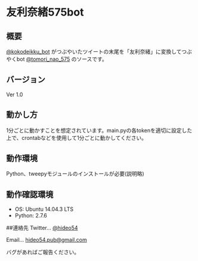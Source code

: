 # 友利奈緒575bot

## 概要

[@kokodeikku_bot](https://twitter.com/kokodeikku_bot/) がつぶやいたツイートの末尾を「友利奈緒」に変換してつぶやくbot [@tomori_nao_575](https://twitter.com/tomori_nao_575) のソースです。

## バージョン

Ver 1.0

## 動かし方
1分ごとに動かすことを想定されています。main.pyの各tokenを適切に設定した上で、crontabなどを使用して1分ごとに動かしてください。

## 動作環境

Python、tweepyモジュールのインストールが必要(説明略)

## 動作確認環境

* OS: Ubuntu 14.04.3 LTS
* Python: 2.7.6

##連絡先
Twitter… [@hideo54](https://www.twitter.com/hideo54)

Email… hideo54.pub@gmail.com

バグがあればご報告ください。
